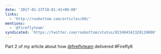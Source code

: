 ```yaml
---
date: '2017-01-23T10:01:41+00:00'
links:
  - 'http://roobottom.com/articles/60/'
mentions:
  - '@fireflyteam'
syndicated: 'https://twitter.com/roobottom/status/823484342320119808'
---
```

Part 2 of my article about how [@fireflyteam](https://twitter.com/@fireflyteam) delivered #Firefly6 
